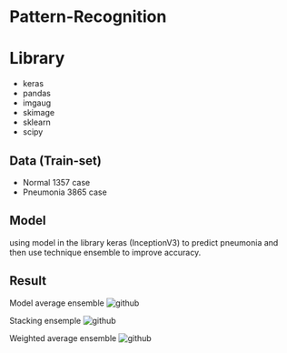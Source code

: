 # Pattern-Recognition

# Library

- keras
- pandas
- imgaug
- skimage
- sklearn
- scipy

## Data (Train-set)
- Normal 1357 case
- Pneumonia 3865 case

## Model

using model in the library keras (InceptionV3) to predict pneumonia and then use technique ensemble to improve accuracy.

## Result

Model average ensemble
![github](https://user-images.githubusercontent.com/42507576/90307996-e2230d80-df05-11ea-9840-bde41cfced1e.png)


Stacking ensemple
![github](https://user-images.githubusercontent.com/42507576/90308068-7e4d1480-df06-11ea-8e8d-ed6c79bb92b3.png)

Weighted average ensemble
![github](https://user-images.githubusercontent.com/42507576/90308107-d4ba5300-df06-11ea-9785-2e34bc513b12.png)